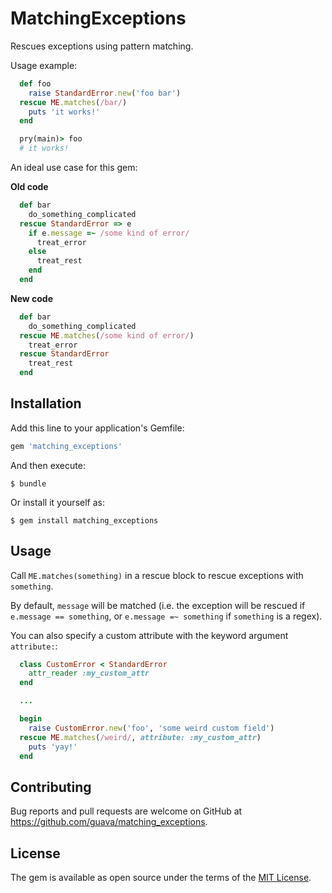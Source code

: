 # MatchingExceptions

Rescues exceptions using pattern matching.

Usage example:

```ruby
  def foo
    raise StandardError.new('foo bar')
  rescue ME.matches(/bar/)
    puts 'it works!'
  end

  pry(main)> foo
  # it works!
```

An ideal use case for this gem:

**Old code**
```ruby
  def bar
    do_something_complicated
  rescue StandardError => e
    if e.message =~ /some kind of error/
      treat_error
    else
      treat_rest
    end
  end
```

**New code**
```ruby
  def bar
    do_something_complicated
  rescue ME.matches(/some kind of error/)
    treat_error
  rescue StandardError
    treat_rest
  end
```

## Installation

Add this line to your application's Gemfile:

```ruby
gem 'matching_exceptions'
```

And then execute:

    $ bundle

Or install it yourself as:

    $ gem install matching_exceptions

## Usage

Call `ME.matches(something)` in a rescue block to rescue exceptions with `something`.

By default, `message` will be matched (i.e. the exception will be rescued if `e.message == something`, or `e.message =~ something` if `something` is a regex).

You can also specify a custom attribute with the keyword argument `attribute:`:

```ruby
  class CustomError < StandardError
    attr_reader :my_custom_attr
  end

  ...

  begin
    raise CustomError.new('foo', 'some weird custom field')
  rescue ME.matches(/weird/, attribute: :my_custom_attr)
    puts 'yay!'
  end
```

## Contributing

Bug reports and pull requests are welcome on GitHub at https://github.com/guava/matching_exceptions.

## License

The gem is available as open source under the terms of the [MIT License](http://opensource.org/licenses/MIT).
